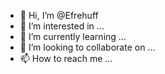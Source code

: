 - 👋 Hi, I’m @Efrehuff
- 👀 I’m interested in ...
- 🌱 I’m currently learning ...
- 💞️ I’m looking to collaborate on ...
- 📫 How to reach me ...

<!---
Efrehuff/Efrehuff is a ✨ special ✨ repository because its `README.md` (this file) appears on your GitHub profile.
You can click the Preview link to take a look at your changes.
--->
